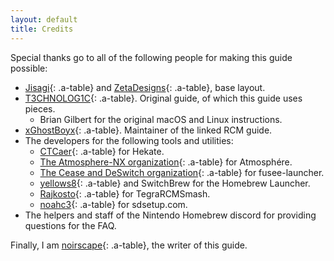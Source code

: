 ```yaml
---
layout: default
title: Credits
---
```


Special thanks go to all of the following people for making this guide possible:

- [Jisagi](https://github.com/jisagi){: .a-table} and [ZetaDesigns](https://github.com/ZetaDesigns){: .a-table}, base layout.
- [T3CHNOLOG1C](https://github.com/T3CHNOLOG1C){: .a-table}. Original guide, of which this guide uses pieces.
  - Brian Gilbert for the original macOS and Linux instructions.
- [xGhostBoyx](https://github.com/xGhostBoyx){: .a-table}. Maintainer of the linked RCM guide.
- The developers for the following tools and utilities:
  - [CTCaer](https://github.com/ctcaer){: .a-table} for Hekate.
  - [The Atmosphere-NX organization](https://github.com/Atmosphere-NX){: .a-table} for Atmosphére.
  - [The Cease and DeSwitch organization](https://github.com/Cease-and-DeSwitch){: .a-table} for fusee-launcher.
  - [yellows8](https://github.com/yellows8){: .a-table} and SwitchBrew for the Homebrew Launcher.
  - [Rajkosto](https://github.com/rajkosto){: .a-table} for TegraRCMSmash.
  - [noahc3](https://github.com/noahc3){: .a-table} for sdsetup.com.
- The helpers and staff of the Nintendo Homebrew discord for providing questions for the FAQ.

Finally, I am [noirscape](https://github.com/noirscape){: .a-table}, the writer of this guide.